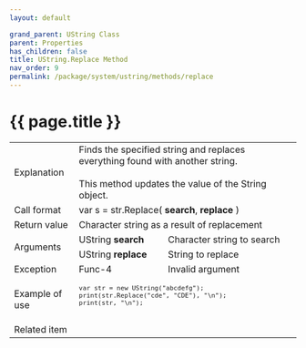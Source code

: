 ```yaml
---
layout: default

grand_parent: UString Class
parent: Properties
has_children: false
title: UString.Replace Method
nav_order: 9
permalink: /package/system/ustring/methods/replace
---
```

# {{ page.title }}

<table>
  <tr>
    <td>Explanation</td>
    <td colspan="2">Finds the specified string and replaces everything found with another string.<br><br>This method updates the value of the String object.</td>
  </tr>
  <tr>
    <td>Call format</td>
    <td colspan="2">var s = str.Replace( <b>search</b>, <b>replace</b> )</td>
  </tr>
  <tr>
    <td>Return value</td>
    <td colspan="2">Character string as a result of replacement</td>
  </tr>  
  <tr>
    <td rowspan="2">Arguments</td>
    <td>UString <b>search</b></td>
    <td>Character string to search</td>
  </tr>
  <tr>
    <td>UString <b>replace</b></td>
    <td>String to replace</td>
  </tr>
  <tr>
    <td>Exception</td>
    <td>Func-4</td>
    <td>Invalid argument</td>
  </tr>
  <tr>
    <td>Example of use</td>
    <td colspan="2"><code><pre>
var str = new UString("abcdefg");
print(str.Replace("cde", "CDE"), "\n");
print(str, "\n");
    </pre></code></td>
  </tr>
  <tr>
    <td>Related item</td>
    <td colspan="2"></td>
  </tr>
</table>